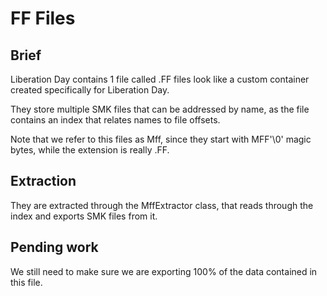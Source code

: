 # FF Files

## Brief

Liberation Day contains 1 file called  .FF files look like a custom container created specifically for Liberation Day.

They store multiple SMK files that can be addressed by name, as the file contains an index that relates names to file offsets.

Note that we refer to this files as Mff, since they start with MFF'\0' magic bytes, while the extension is really .FF.

## Extraction

They are extracted through the MffExtractor class, that reads through the index and exports SMK files from it.

## Pending work

We still need to make sure we are exporting 100% of the data contained in this file.
